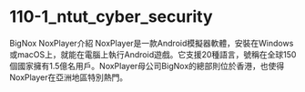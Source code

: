 # 110-1_ntut_cyber_security
BigNox NoxPlayer介紹
NoxPlayer是一款Android模擬器軟體，安裝在Windows或macOS上，就能在電腦上執行Android遊戲。它支援20種語言，號稱在全球150個國家擁有1.5億名用戶。NoxPlayer母公司BigNox的總部則位於香港，也使得NoxPlayer在亞洲地區特別熱門。
